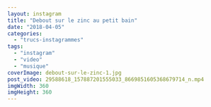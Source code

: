 ```yaml
---
layout: instagram
title: "Debout sur le zinc au petit bain"
date: "2018-04-05"
categories: 
  - "trucs-instagrammes"
tags: 
  - "instagram"
  - "video"
  - "musique"
coverImage: debout-sur-le-zinc-1.jpg
post_video: 29588618_157887201555033_8669851605368679714_n.mp4
imgWidth: 360
imgHeight: 360
---
```

